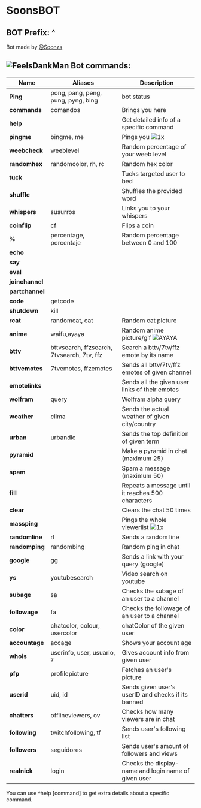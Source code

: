 # SoonsBOT
## BOT Prefix: ^
Bot made by [@Soonzs](https://twitch.tv/soonzs)
## ![FeelsDankMan](https://user-images.githubusercontent.com/82965926/139553905-9e2c4d6c-633a-4c10-a1c0-88b156a574cd.png)   Bot commands:
| Name  | Aliases | Description |
| --- | --- | --- | 
| **Ping** | pong, pang, peng, pung, pyng, bing | bot status |
| **commands** |comandos | Brings you here |
| **help** | |Get detailed info of a specific command| 
| **pingme** |bingme, me | Pings you ![1x](https://user-images.githubusercontent.com/82965926/141664055-449d463a-4efe-41c5-9ee5-0c0327b580de.gif) |
| **weebcheck** |weeblevel | Random percentage of your weeb level |
| **randomhex** |randomcolor, rh, rc | Random hex color |
| **tuck** | | Tucks targeted user to bed |
| **shuffle** | | Shuffles the provided word |
| **whispers** |susurros | Links you to your whispers |
| **coinflip** |cf | Flips a coin |
| **%** |percentage, porcentaje | Random percentage between 0 and 100 |
| **echo** | | |
| **say** | | |
| **eval** | | |
| **joinchannel** | | 
| **partchannel** | |
| **code** |getcode | |
| **shutdown** | kill | |
| **rcat** |randomcat, cat |Random cat picture |
| **anime** |waifu,ayaya | Random anime picture/gif  ![AYAYA](https://user-images.githubusercontent.com/82965926/141663925-d2545ca9-a004-4544-b398-2d9bc97965b3.png) |
| **bttv** |bttvsearch, ffzsearch, 7tvsearch, 7tv, ffz | Search a bttv/7tv/ffz emote by its name |
| **bttvemotes** |7tvemotes, ffzemotes |  Sends all bttv/7tv/ffz emotes of given channel |
| **emotelinks** | | Sends all the given user links of their emotes |
| **wolfram** |query | Wolfram alpha query |
| **weather** |clima | Sends the actual weather of given city/country |
| **urban** | urbandic | Sends the top definition of given term |
| **pyramid** | |Make a pyramid in chat (maximum 25)|
| **spam** | |Spam a message (maximum 50)|
| **fill** | | Repeats a message until it reaches 500 characters |
| **clear** | | Clears the chat 50 times |
| **massping** | |Pings the whole viewerlist ![1x](https://user-images.githubusercontent.com/82965926/141663898-622e7d31-934f-42cd-b6d9-2dae74feec64.gif) |
| **randomline** |rl | Sends a random line |
| **randomping** |randombing | Random ping in chat |
| **google** |gg | Sends a link with your query (google) |
| **ys** |youtubesearch | Video search on youtube |
| **subage** |sa | Checks the subage of an user to a channel |
| **followage** |fa | Checks the followage of an user to a channel |
| **color** |chatcolor, colour, usercolor |chatColor of the given user|
| **accountage** |accage |  Shows your account age |
| **whois** |userinfo, user, usuario, ? | Gives account info from given user |
| **pfp** |profilepicture | Fetches an user's picture |
| **userid** |uid, id | Sends given user's userID and checks if its banned |
| **chatters** |offlineviewers, ov | Checks how many viewers are in chat | 
| **following** |twitchfollowing, tf | Sends user's following list |
| **followers** |seguidores | Sends user's amount of followers and views |
| **realnick** | login | Checks the display-name and login name of given user |

You can use ^help [command] to get extra details about a specific command.
